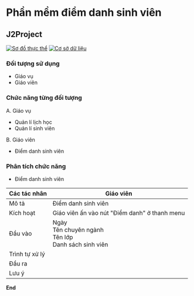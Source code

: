 # Phần mềm điểm danh sinh viên
## J2Project
[![Sơ đồ thực thể](https://app.diagrams.net/images/favicon-32x32.png)]()
[![Cơ sở dữ liệu](https://i.ibb.co/S7KTZxP/google-sheets-1.png)](https://docs.google.com/spreadsheets/d/1oAQ5MwUDSV8erZNFvdSFqot8FxNYvueNFC7K40-dwQo/edit#gid=0)

### Đối tượng sử dụng
- Giáo vụ
- Giáo viên

### Chức năng từng đối tượng
A. Giáo vụ
- Quản lí lịch học
- Quản lí sinh viên

B. Giáo viên
- Điểm danh sinh viên

### Phân tích chức năng
- Điểm danh sinh viên

| Các tác nhân | Giáo viên                                            |
| ------ |------------------------------------------------------|
| Mô tả | Điểm danh sinh viên                                  |
| Kích hoạt | Giáo viên ấn vào nút "Điểm danh" ở thanh menu |
| Đầu vào | Ngày<br>Tên chuyên ngành<br>Tên lớp<br>Danh sách sinh viên   |
| Trình tự xử lý |                                                      |
| Đầu ra |                                                      |
| Lưu ý |                                                      |

**End**
